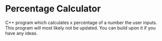 # Percentage Calculator

C++ program which calculates x percentage of a number the user inputs.
This program will most likely not be updated.
You can build upon it if you have any ideas.

